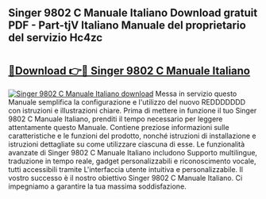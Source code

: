 ## Singer 9802 C Manuale Italiano Download gratuit PDF - Part-tjV Italiano Manuale del proprietario del servizio Hc4zc

# <h2><a href="http://dfdzmb.blite.top/?on=Singer+9802+C+Manuale+Italiano">🔗Download 👉🔴 Singer 9802 C Manuale Italiano</a></h2>

[![Singer 9802 C Manuale Italiano download](https://i.imgur.com/lujVjoI.png)](http://dfdzmb.blite.top/?on=Singer+9802+C+Manuale+Italiano)
Messa in servizio questo Manuale semplifica la configurazione e l'utilizzo del nuovo REDDDDDDD con istruzioni e illustrazioni chiare. Prima di mettere in funzione il tuo Singer 9802 C Manuale Italiano, prenditi il tempo necessario per leggere attentamente questo Manuale. Contiene preziose informazioni sulle caratteristiche e le funzioni del prodotto, nonché istruzioni di installazione e istruzioni dettagliate su come utilizzare ciascuna di esse. Le funzionalità avanzate di Singer 9802 C Manuale Italiano includono Supporto multilingue, traduzione in tempo reale, gadget personalizzabili e riconoscimento vocale, tutti accessibili tramite L'interfaccia utente intuitiva e personalizzabile. Il vostro successo è il nostro obiettivo Singer 9802 C Manuale Italiano. Ci impegniamo a garantire la tua massima soddisfazione.
